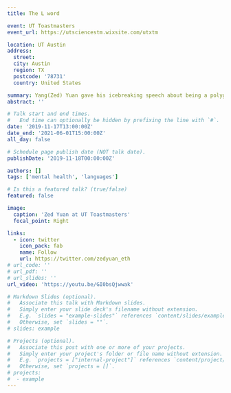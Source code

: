 ```yaml
---
title: The L word

event: UT Toastmasters
event_url: https://utsciencestm.wixsite.com/utxtm

location: UT Austin
address:
  street: 
  city: Austin
  region: TX
  postcode: '78731'
  country: United States

summary: Yang(Zed) Yuan gave his icebreaking speech about being a polygot at UT Toastmasters.
abstract: ''

# Talk start and end times.
#   End time can optionally be hidden by prefixing the line with `#`.
date: '2019-11-17T13:00:00Z'
date_end: '2021-06-01T15:00:00Z'
all_day: false

# Schedule page publish date (NOT talk date).
publishDate: '2019-11-18T00:00:00Z'

authors: []
tags: ['mental health', 'languages']

# Is this a featured talk? (true/false)
featured: false

image:
  caption: 'Zed Yuan at UT Toastmasters'
  focal_point: Right

links:
  - icon: twitter
    icon_pack: fab
    name: Follow
    url: https://twitter.com/zedyuan_eth
# url_code: ''
# url_pdf: ''
# url_slides: ''
url_video: 'https://youtu.be/GI0bsQjwwak'

# Markdown Slides (optional).
#   Associate this talk with Markdown slides.
#   Simply enter your slide deck's filename without extension.
#   E.g. `slides = "example-slides"` references `content/slides/example-slides.md`.
#   Otherwise, set `slides = ""`.
# slides: example

# Projects (optional).
#   Associate this post with one or more of your projects.
#   Simply enter your project's folder or file name without extension.
#   E.g. `projects = ["internal-project"]` references `content/project/deep-learning/index.md`.
#   Otherwise, set `projects = []`.
# projects:
#  - example
---
```




